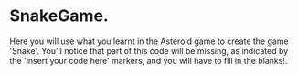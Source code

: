 # SnakeGame.
Here you will use what you learnt in the Asteroid game to create the game 'Snake'. You'll notice that part of this code will be missing, as indicated by the 'insert your code here' markers, and you will have to fill in the blanks!.
